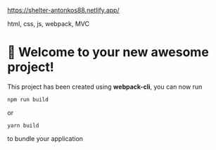 https://shelter-antonkos88.netlify.app/

html, css, js, webpack, MVC

# 🚀 Welcome to your new awesome project!

This project has been created using **webpack-cli**, you can now run

```
npm run build
```

or

```
yarn build
```

to bundle your application
